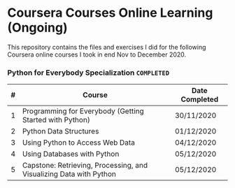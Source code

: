 # Coursera Courses Online Learning (Ongoing)

This repository contains the files and exercises I did for the following Coursera online courses I took in end Nov to December 2020.

### Python for Everybody Specialization `COMPLETED`

| # | Course | Date Completed |
| --- | --- | --- |
| 1 | Programming for Everybody (Getting Started with Python) | 30/11/2020 |
| 2 | Python Data Structures  | 01/12/2020 |
| 3 | Using Python to Access Web Data  | 04/12/2020 |
| 4 | Using Databases with Python  | 05/12/2020 |
| 5 | Capstone: Retrieving, Processing, and Visualizing Data with Python  | 05/12/2020 |

